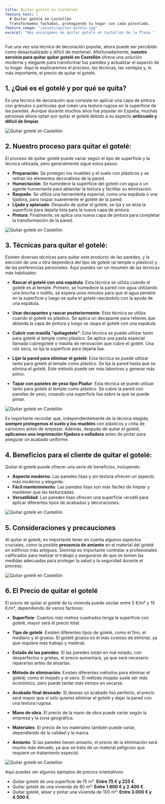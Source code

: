 ```yaml
---
title: Quitar gotelé en Castellón
feature_text: |
  # Quitar gotelé en Castellón
  Transformamos fachadas, protegiendo tu hogar con cada pincelada.
feature_image: "/assets/quitar-gotele.jpg"
excerpt: "Nos encargamos de quitar gotelé en Castellón de la Plana."
---
```


Fue una vez una técnica de decoración popular, ahora puede ser percibido como desactualizado y difícil de mantener. Afortunadamente, **nuestro servicio para quitar quitar gotelé en Castellón** ofrece una solución moderna y elegante para transformar tus paredes y actualizar el aspecto de tu hogar. Aquí te explicaremos el proceso, las técnicas, las ventajas y, lo más importante, el precio de quitar el gotelé.

## 1. ¿Qué es el gotelé y por qué se quita?
Es una técnica de decoración que consiste en aplicar una capa de pintura con gránulos o partículas que crean una textura rugosa en la superficie de las paredes. Aunque durante muchos años fue popular en España, muchas personas ahora optan por quitar el gotelé debido a su aspecto **anticuado y difícil de limpiar**.

<img src="/assets/quitar gotele en castellon 1.jpeg" alt="Quitar gotelé en Castellón" class="center">

## 2. Nuestro proceso para quitar el gotelé:
El proceso de quitar gotelé puede variar según el tipo de superficie y la técnica utilizada, pero generalmente sigue estos pasos:
   - **Preparación**: Se protegen los muebles y el suelo con plásticos y se retiran los elementos decorativos de la pared.
   - **Humectación**: Se humedece la superficie del gotelé con agua o un agente humectante para ablandar la textura y facilitar su eliminación.
   - **Raspado**: Se utiliza una herramienta especial, como una espátula o una lijadora, para raspar suavemente el gotelé de la pared.
   - **Lijado y aplanado**: Después de quitar el gotelé, se lija y se alisa la superficie para dejarla lista para la nueva capa de pintura.
   - **Pintura**: Finalmente, se aplica una nueva capa de pintura para completar la transformación de la pared.

<img src="/assets/quitar gotele en castellon 2.jpeg" alt="Quitar gotelé en Castellón" class="center">

## 3. Técnicas para quitar el gotelé:
Existen diversas técnicas para quitar este producto de las paredes, y la elección de una u otra dependerá del tipo de gotelé (al temple o plástico) y de las preferencias personales. Aquí puedes ver un resumen de las técnicas más habituales:

- **Rascar el gotelé con una espátula**: Esta técnica se utiliza cuando el gotelé es al temple. Primero, se humedece la pared con agua utilizando una brocha o rodillo, se espera unos minutos para que el agua penetre en la superficie y luego se quita el gotelé rascándolo con la ayuda de una espátula.

- **Usar decapantes y rascar posteriormente**: Esta técnica se utiliza cuando el gotelé es plástico. Se aplica un decapante para relieves que ablanda la capa de pintura y luego se raspa el gotelé con una espátula.

- **Cubrir con masilla "quitagotele"**: Esta técnica se puede utilizar tanto para gotelé al temple como plástico. Se aplica una pasta especial llamada cubregotelé o masilla de renovación que cubre el gotelé. Una vez seca, se lija la superficie para dejarla lisa.

- **Lijar la pared para eliminar el gotelé**: Esta técnica se puede utilizar tanto para gotelé al temple como plástico. Se lija la pared hasta que se elimina el gotelé. Este método puede ser más laborioso y generar más polvo.

- **Tapar con paneles de yeso tipo Pladur**: Esta técnica se puede utilizar tanto para gotelé al temple como plástico. Se cubre la pared con paneles de yeso, creando una superficie lisa sobre la que se puede pintar.

<img src="/assets/quitar gotele en castellon 3.jpeg" alt="Quitar gotelé en Castellón" class="center">

Es importante recordar que, independientemente de la técnica elegida, **siempre protegemos el suelo y los muebles** con plásticos y cinta de carrocero antes de empezar. Además, después de quitar el gotelé, **aplicamos una imprimación fijadora o selladora** antes de pintar para asegurar un acabado uniforme.

## 4. Beneficios para el cliente de quitar el gotelé:
Quitar el gotelé puede ofrecer una serie de beneficios, incluyendo:
   - **Aspecto moderno**: Las paredes lisas y sin textura ofrecen un aspecto más moderno y elegante.
   - **Fácil mantenimiento**: Las paredes lisas son más fáciles de limpiar y mantener que las texturizadas.
   - **Versatilidad**: Las paredes lisas ofrecen una superficie versátil para aplicar diferentes tipos de acabados y decoraciones.

<img src="/assets/quitar gotele en castellon 4.jpeg" alt="Quitar gotelé en Castellón" class="center">

## 5. Consideraciones y precauciones
Al quitar el gotelé, es importante tener en cuenta algunos aspectos cruciales, como la posible **presencia de amianto** en el material del gotelé en edificios más antiguos. Siemrep es importante contratar a profesionales calificados para realizar el trabajo y asegurarse de que se tomen las medidas adecuadas para proteger la salud y la seguridad durante el proceso.

<img src="/assets/quitar gotele en castellon 5.jpeg" alt="Quitar gotelé en Castellón" class="center">

## 6. El Precio de quitar el gotelé
El precio de quitar el gotelé de tu vivienda puede oscilar entre 5 €/m² y 15 €/m², dependiendo de varios factores:

- **Superficie**: Cuantos más metros cuadrados tenga la superficie con gotelé, mayor será el precio total.

- **Tipo de gotelé**: Existen diferentes tipos de gotelé, como el fino, el mediano y el grueso. El gotelé grueso es el más costoso de eliminar, ya que requiere más trabajo y material.

- **Estado de las paredes**: Si las paredes están en mal estado, con desperfectos o grietas, el precio aumentará, ya que será necesario repararlas antes de alisarlas.

- **Método de eliminación**: Existen diferentes métodos para eliminar el gotelé, como el mojado y el seco. El método mojado suele ser más económico, pero puede tardar más tiempo en secarse.

- **Acabado final deseado**: Si deseas un acabado liso perfecto, el precio será mayor que si solo quieres eliminar el gotelé y dejar la pared con una textura rugosa.

- **Mano de obra**: El precio de la mano de obra puede variar según la empresa y la zona geográfica.

- **Materiales**: El precio de los materiales también puede variar, dependiendo de la calidad y la marca.

- **Amianto**: Si las paredes tienen amianto, el precio de la eliminación será mucho más elevado, ya que se trata de un material peligroso que requiere un tratamiento especial.

<img src="/assets/quitar gotele en castellon 6.jpeg" alt="Quitar gotelé en Castellón" class="center">

Aquí puedes ver algunos ejemplos de precios orientativos:

- Quitar gotelé de una superficie de 15 m²: **Entre 75 € y 225 €**.
- Quitar gotelé de una vivienda de 80 m²: **Entre 1.600 € y 2.400 €**.
- Quitar gotelé, alisar y pintar una vivienda de 100 m²: **Entre 3.000 € y 4.500 €**.
